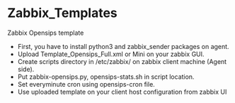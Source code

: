 # Zabbix_Templates
Zabbix Opensips template
- First, you have to install python3 and zabbix_sender packages on agent.
- Upload Template_Opensips_Full.xml or Mini on your zabbix GUI.
- Create scripts directory in /etc/zabbix/ on zabbix client machine (Agent side).
- Put zabbix-opensips.py, opensips-stats.sh in script location.
- Set everyminute cron using opensips-cron file.
- Use uploaded template on your client host configuration from zabbix UI

